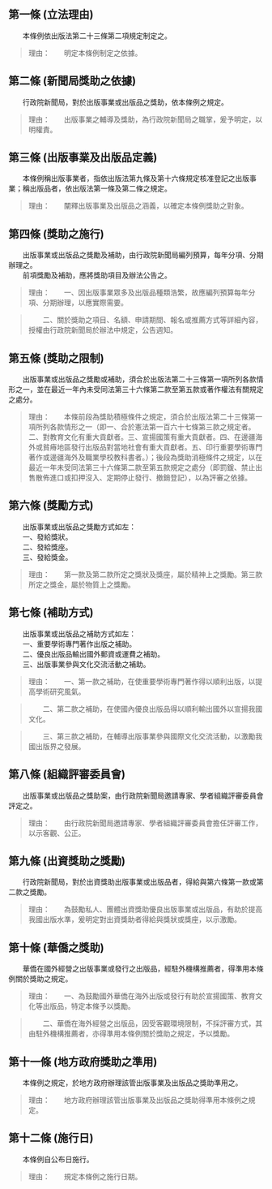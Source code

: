 第一條 (立法理由)
-----------------
　　本條例依出版法第二十三條第二項規定制定之。  
> 理由：　　明定本條例制定之依據。



第二條 (新聞局獎助之依據)
-------------------------
　　行政院新聞局，對於出版事業或出版品之獎助，依本條例之規定。  
> 理由：　　出版事業之輔導及獎助，為行政院新聞局之職掌，爰予明定，以明權責。



第三條 (出版事業及出版品定義)
-----------------------------
　　本條例稱出版事業者，指依出版法第九條及第十六條規定核准登記之出版事業；稱出版品者，依出版法第一條及第二條之規定。  
> 理由：　　闡釋出版事業及出版品之涵義，以確定本條例獎助之對象。



第四條 (獎助之施行)
-------------------
　　出版事業或出版品之獎勵及補助，由行政院新聞局編列預算，每年分項、分期辦理之。  
　　前項獎勵及補助，應將獎助項目及辦法公告之。  
> 理由：　　一、因出版事業眾多及出版品種類浩繁，故應編列預算每年分項、分期辦理，以應實際需要。

> 　　二、關於獎助之項目、名額、申請期間、報名或推薦方式等詳細內容，授權由行政院新聞局於辦法中規定，公告週知。



第五條 (獎助之限制)
-------------------
　　出版事業或出版品之獎勵或補助，須合於出版法第二十三條第一項所列各款情形之一，並在最近一年內未受同法第三十六條第二款至第五款或著作權法有關規定之處分。  
> 理由：　　本條前段為獎助積極條件之規定，須合於出版法第二十三條第一項所列各款情形之一（即一、合於憲法第一百六十七條第三款之規定者。二、對教育文化有重大貢獻者。三、宣揚國策有重大貢獻者。四、在邊疆海外或貧瘠地區發行出版品對當地社會有重大貢獻者。五、印行重要學術專門著作或邊疆海外及職業學校教科書者。）；後段為獎助消極條件之規定，以在最近一年未受同法第三十六條第二款至第五款規定之處分（即罰鍰、禁止出售散佈進口或扣押沒入、定期停止發行、撤銷登記），以為評審之依據。



第六條 (獎勵方式)
-----------------
　　出版事業或出版品之獎勵方式如左：  
　　一、發給獎狀。  
　　二、發給獎座。  
　　三、發給獎金。  
> 理由：　　第一款及第二款所定之獎狀及獎座，屬於精神上之獎勵。第三款所定之獎金，屬於物質上之獎勵。



第七條 (補助方式)
-----------------
　　出版事業或出版品之補助方式如左：  
　　一、重要學術專門著作出版之補助。  
　　二、優良出版品輸出國外郵資或運費之補助。  
　　三、出版事業參與文化交流活動之補助。  
> 理由：　　一、第一款之補助，在使重要學術專門著作得以順利出版，以提高學術研究風氣。

> 　　二、第二款之補助，在使國內優良出版品得以順利輸出國外以宣揚我國文化。

> 　　三、第三款之補助，在輔導出版事業參與國際文化交流活動，以激勵我國出版界之發展。



第八條 (組織評審委員會)
-----------------------
　　出版事業或出版品之獎助案，由行政院新聞局邀請專家、學者組織評審委員會評定之。  
> 理由：　　由行政院新聞局邀請專家、學者組織評審委員會擔任評審工作，以示客觀、公正。



第九條 (出資獎助之獎勵)
-----------------------
　　行政院新聞局，對於出資獎助出版事業或出版品者，得給與第六條第一款或第二款之獎勵。  
> 理由：　　為鼓勵私人、團體出資獎助優良出版事業或出版品，有助於提高我國出版水準，爰明定對出資獎助者得給與獎狀或獎座，以示激勵。



第十條 (華僑之獎助)
-------------------
　　華僑在國外經營之出版事業或發行之出版品，經駐外機構推薦者，得準用本條例關於獎助之規定。  
> 理由：　　一、為鼓勵國外華僑在海外出版或發行有助於宣揚國策、教育文化等出版品，特定本條予以獎勵。 

> 　　二、華僑在海外經營之出版品，因受客觀環境限制，不採評審方式，其由駐外機構推薦者，亦得準用本條例關於獎助之規定，予以獎勵。



第十一條 (地方政府獎助之準用)
-----------------------------
　　本條例之規定，於地方政府辦理該管出版事業及出版品之獎助準用之。  
> 理由：　　地方政府辦理該管出版事業及出版品之獎助得準用本條例之規定。



第十二條 (施行日)
-----------------
　　本條例自公布日施行。  
> 理由：　　規定本條例之施行日期。
